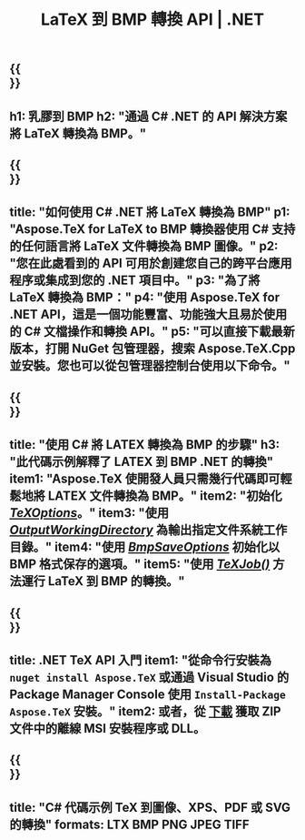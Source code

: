 ﻿---
translation: true
template: /_templates/_conversion-child-net.md
title: LaTeX 到 BMP 轉換 API |  .NET
description: LaTeX 到 BMP 的轉換功能。將此本地 .NET 庫集成到您的項目中，或使用跨平台應用程序將 LaTeX 轉換為 BMP。
keywords: latex to bmp api net，latex2bmp 集成 c#
url: /net/conversion/latex-to-bmp/
family: tex
platformtag: net
feature: conversion
informat: LATEX
outformat: BMP
otherformats: PNG JPEG TIFF PDF SVG XPS
---

{{<section banner>}}
---
h1: 乳膠到 BMP
h2: "通過 C# .NET 的 API 解決方案將 LaTeX 轉換為 BMP。"
---

{{<section overview>}}
---
title: "如何使用 C# .NET 將 LaTeX 轉換為 BMP"
p1: "Aspose.TeX for LaTeX to BMP 轉換器使用 C# 支持的任何語言將 LaTeX 文件轉換為 BMP 圖像。"
p2: "您在此處看到的 API 可用於創建您自己的跨平台應用程序或集成到您的 .NET 項目中。"
p3: "為了將 LaTeX 轉換為 BMP："
p4: "使用 Aspose.TeX for .NET API，這是一個功能豐富、功能強大且易於使用的 C# 文檔操作和轉換 API。"
p5: "可以直接下載最新版本，打開 NuGet 包管理器，搜索 Aspose.TeX.Cpp 並安裝。您也可以從包管理器控制台使用以下命令。"
---

{{<section feature1>}}
---
title: "使用 C# 將 LATEX 轉換為 BMP 的步驟"
h3: "此代碼示例解釋了 LATEX 到 BMP .NET 的轉換"
item1: "Aspose.TeX 使開發人員只需幾行代碼即可輕鬆地將 LATEX 文件轉換為 BMP。"
item2: "初始化 [*TeXOptions*](https://reference.aspose.com/tex/net/aspose.tex/texoptions/)。"
item3: "使用 [*OutputWorkingDirectory*](https://reference.aspose.com/tex/net/aspose.tex/texoptions/outputworkingdirectory/) 為輸出指定文件系統工作目錄。"
item4: "使用 [*BmpSaveOptions*](https://reference.aspose.com/tex/net/aspose.tex.presentation.image/bmpsaveoptions/) 初始化以 BMP 格式保存的選項。"
item5: "使用 [*TeXJob()*](https://reference.aspose.com/tex/net/aspose.tex/texjob/) 方法運行 LaTeX 到 BMP 的轉換。"
---

{{<section feature2>}}
---
title: .NET TeX API 入門
item1: "從命令行安裝為 ```nuget install Aspose.TeX``` 或通過 Visual Studio 的 Package Manager Console 使用 ```Install-Package Aspose.TeX``` 安裝。"
item2: 或者，從 [下載](https://downloads.aspose.com/tex/net) 獲取 ZIP 文件中的離線 MSI 安裝程序或 DLL。
---

{{<section widget>}}
---
title: "C# 代碼示例 TeX 到圖像、XPS、PDF 或 SVG 的轉換"
formats: LTX BMP PNG JPEG TIFF
---

